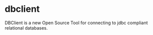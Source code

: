 # dbclient
DBClient is a new Open Source Tool for connecting to jdbc compliant relational databases.
